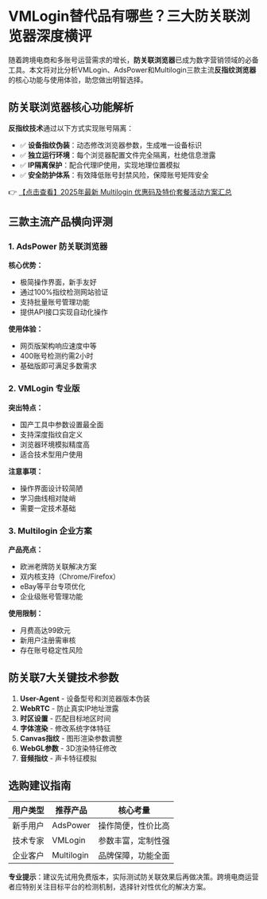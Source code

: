 # VMLogin替代品有哪些？三大防关联浏览器深度横评

随着跨境电商和多账号运营需求的增长，**防关联浏览器**已成为数字营销领域的必备工具。本文将对比分析VMLogin、AdsPower和Multilogin三款主流**反指纹浏览器**的核心功能与使用体验，助您做出明智选择。

## 防关联浏览器核心功能解析

**反指纹技术**通过以下方式实现账号隔离：

- ✅ **设备指纹伪装**：动态修改浏览器参数，生成唯一设备标识
- ✅ **独立运行环境**：每个浏览器配置文件完全隔离，杜绝信息泄露
- ✅ **IP隔离保护**：配合代理IP使用，实现地理位置模拟
- ✅ **安全防护体系**：有效降低账号封禁风险，保障账号矩阵安全

👉 [【点击查看】2025年最新 Multilogin 优惠码及特价套餐活动方案汇总](https://bit.ly/multIlogin)

## 三款主流产品横向评测

### 1. AdsPower 防关联浏览器

**核心优势：**
- 极简操作界面，新手友好
- 通过100%指纹检测网站验证
- 支持批量账号管理功能
- 提供API接口实现自动化操作

**使用体验：**
- 网页版架构响应速度中等
- 400账号检测约需2小时
- 基础版即可满足多数需求

### 2. VMLogin 专业版

**突出特点：**
- 国产工具中参数设置最全面
- 支持深度指纹自定义
- 浏览器环境模拟精度高
- 适合技术型用户使用

**注意事项：**
- 操作界面设计较简陋
- 学习曲线相对陡峭
- 需要一定技术基础

### 3. Multilogin 企业方案

**产品亮点：**
- 欧洲老牌防关联解决方案
- 双内核支持（Chrome/Firefox）
- eBay等平台专项优化
- 企业级账号管理功能

**使用限制：**
- 月费高达99欧元
- 新用户注册需审核
- 存在账号稳定性风险

## 防关联7大关键技术参数

1. **User-Agent** - 设备型号和浏览器版本伪装
2. **WebRTC** - 防止真实IP地址泄露
3. **时区设置** - 匹配目标地区时间
4. **字体渲染** - 修改系统字体特征
5. **Canvas指纹** - 图形渲染参数调整
6. **WebGL参数** - 3D渲染特征修改
7. **音频指纹** - 声卡特征模拟

## 选购建议指南

| 用户类型 | 推荐产品 | 核心考量 |
|---------|----------|----------|
| 新手用户 | AdsPower | 操作简便，性价比高 |
| 技术专家 | VMLogin | 参数丰富，定制性强 |
| 企业客户 | Multilogin | 品牌保障，功能全面 |

**专业提示**：建议先试用免费版本，实际测试防关联效果后再做决策。跨境电商运营者应特别关注目标平台的检测机制，选择针对性优化的解决方案。